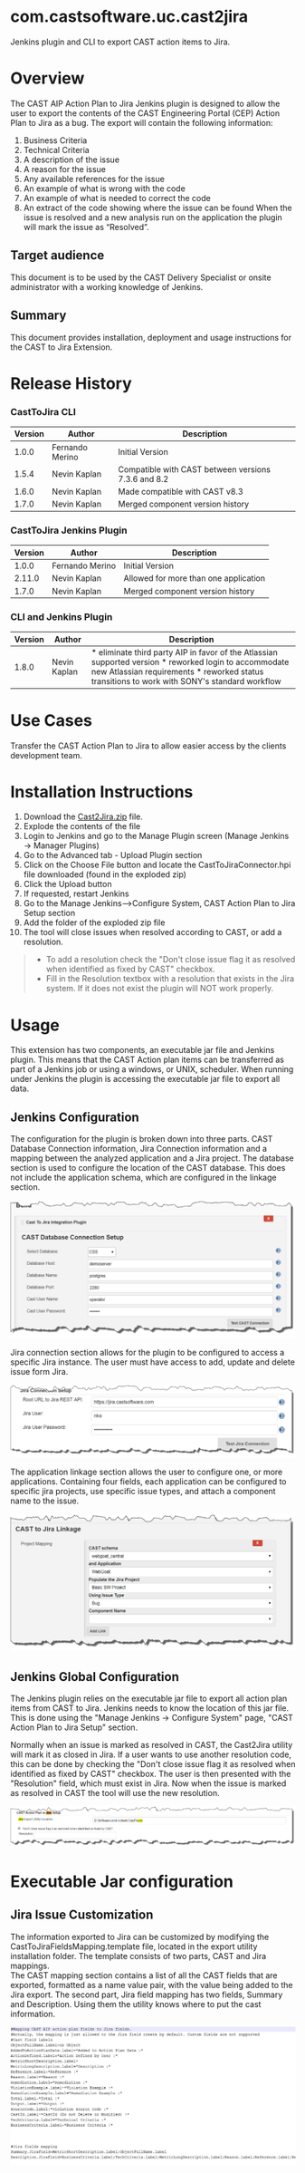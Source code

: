 # com.castsoftware.uc.cast2jira
Jenkins plugin and CLI to export CAST action items to Jira.  

# Overview
The CAST AIP Action Plan to Jira Jenkins plugin is designed to allow the user to export the contents of the CAST Engineering Portal (CEP) Action Plan to Jira as a bug.  The export will contain the following information:  
1.	Business Criteria
2.	Technical Criteria
3.	A description of the issue
4.	A reason for the issue 
5.	Any available references for the issue
6.	An example of what is wrong with the code
7.	An example of what is needed to correct the code
8.	An extract of the code showing where the issue can be found
When the issue is resolved and a new analysis run on the application the plugin will mark the issue as “Resolved”.   

## Target audience
This document is to be used by the CAST Delivery Specialist or onsite administrator with a working knowledge of Jenkins. 

## Summary
This document provides installation, deployment and usage instructions for the CAST to Jira Extension.  

# Release History 
### CastToJira CLI
| Version  | Author | Description |
| ----- | -------------------- | --------- |
| 1.0.0 | Fernando Merino | Initial Version |
| 1.5.4 | Nevin Kaplan | Compatible with CAST between versions 7.3.6 and 8.2 |
| 1.6.0 | Nevin Kaplan | Made compatible with CAST v8.3 |
| 1.7.0 | Nevin Kaplan | Merged component version history |

### CastToJira Jenkins Plugin
| Version  | Author | Description |
| ----- | -------------------- | --------- |
| 1.0.0 | Fernando Merino | Initial Version |
| 2.11.0 | Nevin Kaplan | Allowed for more than one application |
| 1.7.0 | Nevin Kaplan | Merged component version history |

### CLI and Jenkins Plugin
| Version  | Author | Description |
| ----- | -------------------- | --------- |
| 1.8.0 | Nevin Kaplan  | * eliminate third party AIP in favor of the Atlassian supported version * reworked login to accommodate new Atlassian requirements * reworked status transitions to work with SONY's standard workflow |


# Use Cases
Transfer the CAST Action Plan to Jira to allow easier access by the clients development team.    

# Installation Instructions
1. Download the [Cast2Jira.zip](https://github.com/CAST-Extend/com.castsoftware.uc.cast2jira/blob/master/cast2jira.zip) file. 
1. Explode the contents of the file
1. Login to Jenkins and go to the Manage Plugin screen (Manage Jenkins → Manager Plugins)
1. Go to the Advanced tab - Upload Plugin section
1. Click on the Choose File button and locate the CastToJiraConnector.hpi file downloaded (found in the exploded zip)
1. Click the Upload button
1. If requested, restart Jenkins
1. Go to the Manage Jenkins-->Configure System, CAST Action Plan to Jira Setup section
1. Add the folder of the exploded zip file
1. The tool will close issues when resolved according to CAST, or add a resolution.  
> * To add a resolution check the "Don't close issue flag it as resolved when identified as fixed by CAST" checkbox.    
> * Fill in the Resolution textbox with a resolution that exists in the Jira system.  If it does not exist the plugin will NOT work properly. 

# Usage 
This extension has two components, an executable jar file and Jenkins plugin.  This means that the CAST Action plan items can be transferred as part of a Jenkins job or using a windows, or UNIX, scheduler. When running under Jenkins the plugin is accessing the executable jar file to export all data.  

## Jenkins Configuration
The configuration for the plugin is broken down into three parts.  CAST Database Connection information, Jira Connection information and a mapping between the analyzed application and a Jira project.  The database section is used to configure the location of the CAST database.  This does not include the application schema, which are configured in the linkage section.   

![](https://github.com/CAST-Extend/com.castsoftware.uc.cast2jira/blob/master/img/database.png)

Jira connection section allows for the plugin to be configured to access a specific Jira instance.  The user must have access to add, update and delete issue form Jira.  

![](https://github.com/CAST-Extend/com.castsoftware.uc.cast2jira/blob/master/img/jira.png)

The application linkage section allows the user to configure one, or more applications.  Containing four fields, each application can be configured to specific jira projects, use specific issue types, and attach a component name to the issue.  

![](https://github.com/CAST-Extend/com.castsoftware.uc.cast2jira/blob/master/img/linkage.png)

## Jenkins Global Configuration 

The Jenkins plugin relies on the executable jar file to export all action plan items from CAST to Jira.  Jenkins needs to know the location of this jar file.   This is done using the "Manage Jenkins -> Configure System" page, "CAST Action Plan to Jira Setup" section.  

Normally when an issue is marked as resolved in CAST, the Cast2Jira utility will mark it as closed in Jira.  If a user wants to use another resolution code, this can be done by checking the "Don't close issue flag it as resolved when identified as fixed by CAST" checkbox.  The user is then presented with the "Resolution" field, which must exist in Jira.  Now when the issue is marked as resolved in CAST the tool will use the new resolution.     

![](https://github.com/CAST-Extend/com.castsoftware.uc.cast2jira/blob/master/img/global.png)

# Executable Jar configuration
## Jira Issue Customization
The information exported to Jira can be customized by modifying the CastToJiraFieldsMapping.template file, located in the export utility installation folder.  The template consists of two parts, CAST and Jira mappings.  
The CAST mapping section contains a list of all the CAST fields that are exported, formatted as a name value pair, with the value being added to the Jira export.  The second part, Jira field mapping has two fields, Summary and Description. Using them the utility knows where to put the cast information.  

![](https://github.com/CAST-Extend/com.castsoftware.uc.cast2jira/blob/master/img/custome.png)


